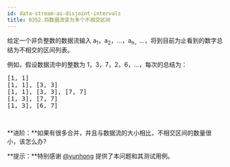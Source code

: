 ```yaml
---
id: data-stream-as-disjoint-intervals
title: 0352.将数据流变为多个不相交区间
---
```

给定一个非负整数的数据流输入 a<sub>1</sub>，a<sub>2</sub>，…，a<sub>n，</sub>…，将到目前为止看到的数字总结为不相交的区间列表。

例如，假设数据流中的整数为 1，3，7，2，6，…，每次的总结为：


<pre>[1, 1]<br/>[1, 1], [3, 3]<br/>[1, 1], [3, 3], [7, 7]<br/>[1, 3], [7, 7]<br/>[1, 3], [6, 7]<br/></pre>

 

**进阶：**如果有很多合并，并且与数据流的大小相比，不相交区间的数量很小，该怎么办?

**提示：**特别感谢 [@yunhong](https://discuss.leetcode.com/user/yunhong) 提供了本问题和其测试用例。
